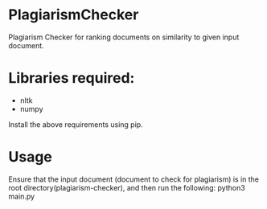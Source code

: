 # PlagiarismChecker
Plagiarism Checker for ranking documents on similarity to given input document.

# Libraries required:
- nltk
- numpy

Install the above requirements using pip.

# Usage
Ensure that the input document (document to check for plagiarism) is in the root directory(plagiarism-checker), and then run the following:
python3 main.py <filename>
